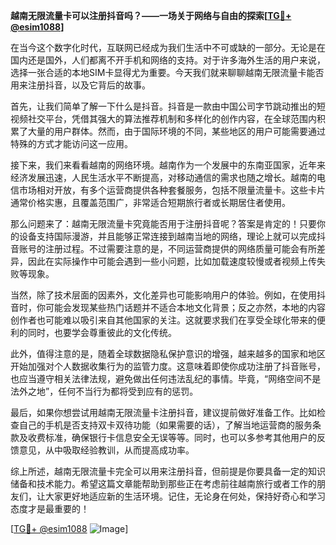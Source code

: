 **越南无限流量卡可以注册抖音吗？——一场关于网络与自由的探索[[TG💪+ @esim1088](https://t.me/s/esim1088)]**

在当今这个数字化时代，互联网已经成为我们生活中不可或缺的一部分。无论是在国内还是国外，人们都离不开手机和网络的支持。对于许多海外生活的用户来说，选择一张合适的本地SIM卡显得尤为重要。今天我们就来聊聊越南无限流量卡能否用来注册抖音，以及它背后的故事。

首先，让我们简单了解一下什么是抖音。抖音是一款由中国公司字节跳动推出的短视频社交平台，凭借其强大的算法推荐机制和多样化的创作内容，在全球范围内积累了大量的用户群体。然而，由于国际环境的不同，某些地区的用户可能需要通过特殊的方式才能访问这一应用。

接下来，我们来看看越南的网络环境。越南作为一个发展中的东南亚国家，近年来经济发展迅速，人民生活水平不断提高，对移动通信的需求也随之增长。越南的电信市场相对开放，有多个运营商提供各种套餐服务，包括不限量流量卡。这些卡片通常价格实惠，且覆盖范围广，非常适合短期旅行者或长期居住者使用。

那么问题来了：越南无限流量卡究竟能否用于注册抖音呢？答案是肯定的！只要你的设备支持国际漫游，并且能够正常连接到越南当地的网络，理论上就可以完成抖音账号的注册过程。不过需要注意的是，不同运营商提供的网络质量可能会有所差异，因此在实际操作中可能会遇到一些小问题，比如加载速度较慢或者视频上传失败等现象。

当然，除了技术层面的因素外，文化差异也可能影响用户的体验。例如，在使用抖音时，你可能会发现某些热门话题并不适合本地文化背景；反之亦然，本地的内容创作者也可能难以吸引来自其他国家的关注。这就要求我们在享受全球化带来的便利的同时，也要学会尊重彼此的文化传统。

此外，值得注意的是，随着全球数据隐私保护意识的增强，越来越多的国家和地区开始加强对个人数据收集行为的监管力度。这意味着即使你成功注册了抖音账号，也应当遵守相关法律法规，避免做出任何违法乱纪的事情。毕竟，“网络空间不是法外之地”，任何不当行为都将受到应有的惩罚。

最后，如果你想尝试用越南无限流量卡注册抖音，建议提前做好准备工作。比如检查自己的手机是否支持双卡双待功能（如果需要的话），了解当地运营商的服务条款及收费标准，确保银行卡信息安全无误等等。同时，也可以多参考其他用户的反馈意见，从中吸取经验教训，从而提高成功率。

综上所述，越南无限流量卡完全可以用来注册抖音，但前提是你要具备一定的知识储备和技术能力。希望这篇文章能帮助到那些正在考虑前往越南旅行或者工作的朋友们，让大家更好地适应新的生活环境。记住，无论身在何处，保持好奇心和学习态度才是最重要的！

[[TG💪+ @esim1088](https://t.me/s/esim1088) ![Image](https://i.postimg.cc/4NQfJmqS/Snipaste-2025-05-13-00-14-12.png)]
